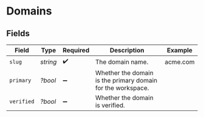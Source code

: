 # Domains


## Fields

| Field                                                       | Type                                                        | Required                                                    | Description                                                 | Example                                                     |
| ----------------------------------------------------------- | ----------------------------------------------------------- | ----------------------------------------------------------- | ----------------------------------------------------------- | ----------------------------------------------------------- |
| `slug`                                                      | *string*                                                    | :heavy_check_mark:                                          | The domain name.                                            | acme.com                                                    |
| `primary`                                                   | *?bool*                                                     | :heavy_minus_sign:                                          | Whether the domain is the primary domain for the workspace. |                                                             |
| `verified`                                                  | *?bool*                                                     | :heavy_minus_sign:                                          | Whether the domain is verified.                             |                                                             |